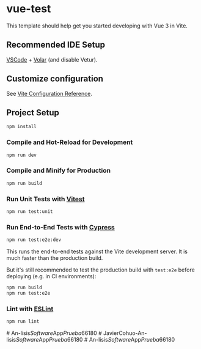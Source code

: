 # vue-test

This template should help get you started developing with Vue 3 in Vite.

## Recommended IDE Setup

[VSCode](https://code.visualstudio.com/) + [Volar](https://marketplace.visualstudio.com/items?itemName=Vue.volar) (and disable Vetur).

## Customize configuration

See [Vite Configuration Reference](https://vitejs.dev/config/).

## Project Setup

```sh
npm install
```

### Compile and Hot-Reload for Development

```sh
npm run dev
```

### Compile and Minify for Production

```sh
npm run build
```

### Run Unit Tests with [Vitest](https://vitest.dev/)

```sh
npm run test:unit
```

### Run End-to-End Tests with [Cypress](https://www.cypress.io/)

```sh
npm run test:e2e:dev
```

This runs the end-to-end tests against the Vite development server.
It is much faster than the production build.

But it's still recommended to test the production build with `test:e2e` before deploying (e.g. in CI environments):

```sh
npm run build
npm run test:e2e
```

### Lint with [ESLint](https://eslint.org/)

```sh
npm run lint
```
#   A n - l i s i s _ S o f t w a r e _ A p p _ P r u e b a _ 6 6 1 8 0  
 #   J a v i e r C o h u o - A n - l i s i s _ S o f t w a r e _ A p p _ P r u e b a _ 6 6 1 8 0  
 #   A n - l i s i s _ S o f t w a r e _ A p p _ P r u e b a _ 6 6 1 8 0  
 